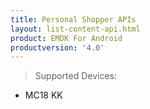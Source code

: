 ```yaml
---
title: Personal Shopper APIs
layout: list-content-api.html
product: EMDK For Android
productversion: '4.0'
---
```


>Supported Devices:
* MC18 KK








